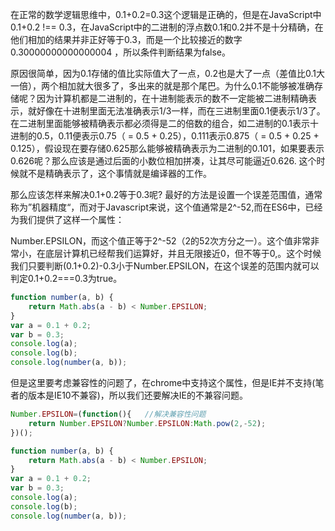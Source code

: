 在正常的数学逻辑思维中，0.1+0.2=0.3这个逻辑是正确的，但是在JavaScript中0.1+0.2 !== 0.3，在JavaScript中的二进制的浮点数0.1和0.2并不是十分精确，在他们相加的结果并非正好等于0.3，而是一个比较接近的数字 0.30000000000000004 ，所以条件判断结果为false。

原因很简单，因为0.1存储的值比实际值大了一点，0.2也是大了一点（差值比0.1大一倍），两个相加就大很多了，多出来的就是那个尾巴。为什么0.1不能够被准确存储呢？因为计算机都是二进制的，在十进制能表示的数不一定能被二进制精确表示，就好像在十进制里面无法准确表示1/3一样，而在三进制里面0.1便表示1/3了。在二进制里面能够被精确表示都必须得是二的倍数的组合，如二进制的0.1表示十进制的0.5，0.11便表示0.75（ = 0.5 + 0.25），0.111表示0.875（ = 0.5 + 0.25 + 0.125），假设现在要存储0.625那么能够被精确表示为二进制的0.101，如果要表示0.626呢？那么应该是通过后面的小数位相加拼凑，让其尽可能逼近0.626. 这个时候就不是精确表示了，这个事情就是编译器的工作。

那么应该怎样来解决0.1+0.2等于0.3呢? 最好的方法是设置一个误差范围值，通常称为”机器精度“，而对于Javascript来说，这个值通常是2^-52,而在ES6中，已经为我们提供了这样一个属性：

Number.EPSILON，而这个值正等于2^-52（2的52次方分之一）。这个值非常非常小，在底层计算机已经帮我们运算好，并且无限接近0，但不等于0,。这个时候我们只要判断(0.1+0.2)-0.3小于Number.EPSILON，在这个误差的范围内就可以判定0.1+0.2===0.3为true。

```js
function number(a, b) {
    return Math.abs(a - b) < Number.EPSILON;
}
var a = 0.1 + 0.2;
var b = 0.3;
console.log(a);
console.log(b);
console.log(number(a, b));
```

但是这里要考虑兼容性的问题了，在chrome中支持这个属性，但是IE并不支持(笔者的版本是IE10不兼容)，所以我们还要解决IE的不兼容问题。

```js
Number.EPSILON=(function(){   //解决兼容性问题
    return Number.EPSILON?Number.EPSILON:Math.pow(2,-52);
})();

function number(a, b) {
    return Math.abs(a - b) < Number.EPSILON;
}
var a = 0.1 + 0.2;
var b = 0.3;
console.log(a);
console.log(b);
console.log(number(a, b));
```
